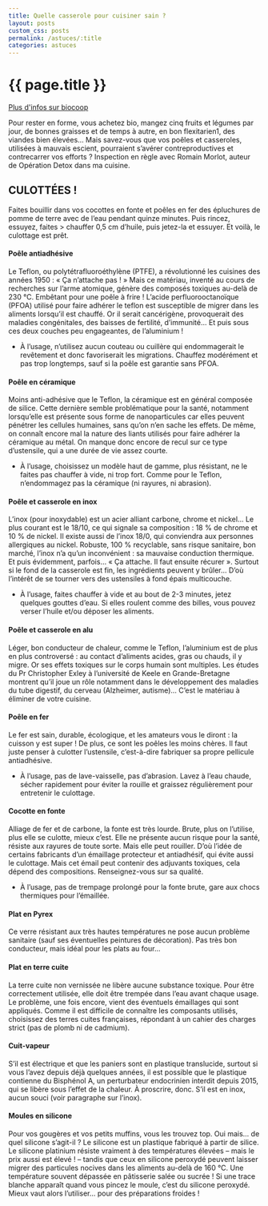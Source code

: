 ```yaml
---
title: Quelle casserole pour cuisiner sain ?
layout: posts
custom_css: posts
permalink: /astuces/:title
categories: astuces
---
```


# {{ page.title }}

[Plus d'infos sur biocoop](https://www.biocoop.fr/actualites-bio/Quelle-casserole-pour-cuisiner-sain)

Pour rester en forme, vous achetez bio, mangez cinq fruits et légumes par jour, de bonnes graisses et de temps à autre, en bon flexitarien1, des viandes bien élevées… Mais savez-vous que vos poêles et casseroles, utilisées à mauvais escient, pourraient s’avérer contreproductives et contrecarrer vos efforts ? Inspection en règle avec Romain Morlot, auteur de Opération Detox dans ma cuisine.

## CULOTTÉES !
Faites bouillir dans vos cocottes en fonte et poêles en fer des épluchures de pomme de terre avec de l’eau pendant quinze minutes. Puis rincez, essuyez, faites > chauffer 0,5 cm d’huile, puis jetez-la et essuyer. Et voilà, le culottage est prêt.

#### Poêle antiadhésive

Le Teflon, ou polytétrafluoroéthylène (PTFE), a révolutionné les cuisines des années 1950 : « Ça n’attache pas ! » Mais ce matériau, inventé au cours de recherches sur l’arme atomique, génère des composés toxiques au-delà de 230 °C. Embêtant pour une poêle à frire ! L’acide perfluorooctanoïque (PFOA) utilisé pour faire adhérer le teflon est susceptible de migrer dans les aliments lorsqu’il est chauffé. Or il serait cancérigène, provoquerait des maladies congénitales, des baisses de fertilité, d’immunité... Et puis sous ces deux couches peu engageantes, de l’aluminium !
- À l’usage, n’utilisez aucun couteau ou cuillère qui endommagerait le revêtement et donc favoriserait les migrations. Chauffez modérément et pas trop longtemps, sauf si la poêle est garantie sans PFOA.

#### Poêle en céramique

Moins anti-adhésive que le Teflon, la céramique est en général composée de silice. Cette dernière semble problématique pour la santé, notamment lorsqu’elle est présente sous forme de nanoparticules car elles peuvent pénétrer les cellules humaines, sans qu’on n’en sache les effets. De même, on connaît encore mal la nature des liants utilisés pour faire adhérer la céramique au métal. On manque donc encore de recul sur ce type d’ustensile, qui a une durée de vie assez courte.
- À l’usage, choisissez un modèle haut de gamme, plus résistant, ne le faites pas chauffer à vide, ni trop fort. Comme pour le Teflon, n’endommagez pas la céramique (ni rayures, ni abrasion).

#### Poêle et casserole en inox

L’inox (pour inoxydable) est un acier alliant carbone, chrome et nickel... Le plus courant est le 18/10, ce qui signale sa composition : 18 % de chrome et 10 % de nickel. Il existe aussi de l’inox 18/0, qui conviendra aux personnes allergiques au nickel. Robuste, 100 % recyclable, sans risque sanitaire, bon marché, l’inox n’a qu’un inconvénient : sa mauvaise conduction thermique. Et puis évidemment, parfois… « Ça attache. Il faut ensuite récurer ». Surtout si le fond de la casserole est fin, les ingrédients peuvent y brûler... D’où l’intérêt de se tourner vers des ustensiles à fond épais multicouche.
- À l’usage, faites chauffer à vide et au bout de 2-3 minutes, jetez quelques gouttes d’eau. Si elles roulent comme des billes, vous pouvez verser l’huile et/ou déposer les aliments.

#### Poêle et casserole en alu

Léger, bon conducteur de chaleur, comme le Teflon, l’aluminium est de plus en plus controversé : au contact d’aliments acides, gras ou chauds, il y migre. Or ses effets toxiques sur le corps humain sont multiples. Les études du Pr Christopher Exley à l’université de Keele en Grande-Bretagne montrent qu’il joue un rôle notamment dans le développement des maladies du tube digestif, du cerveau (Alzheimer, autisme)... C’est le matériau à éliminer de votre cuisine.

#### Poêle en fer

Le fer est sain, durable, écologique, et les amateurs vous le diront : la cuisson y est super ! De plus, ce sont les poêles les moins chères. Il faut juste penser à culotter l’ustensile, c’est-à-dire fabriquer sa propre pellicule antiadhésive.
- À l’usage, pas de lave-vaisselle, pas d’abrasion. Lavez à l’eau chaude, sécher rapidement pour éviter la rouille et graissez régulièrement pour entretenir le culottage.

#### Cocotte en fonte

Alliage de fer et de carbone, la fonte est très lourde. Brute, plus on l’utilise, plus elle se culotte, mieux c’est. Elle ne présente aucun risque pour la santé, résiste aux rayures de toute sorte. Mais elle peut rouiller. D’où l’idée de certains fabricants d’un émaillage protecteur et antiadhésif, qui évite aussi le culottage. Mais cet émail peut contenir des adjuvants toxiques, cela dépend des compositions. Renseignez-vous sur sa qualité.
- À l’usage, pas de trempage prolongé pour la fonte brute, gare aux chocs thermiques pour l’émaillée.

#### Plat en Pyrex

Ce verre résistant aux très hautes températures ne pose aucun problème sanitaire (sauf ses éventuelles peintures de décoration). Pas très bon conducteur, mais idéal pour les plats au four...

#### Plat en terre cuite

La terre cuite non vernissée ne libère aucune substance toxique. Pour être correctement utilisée, elle doit être trempée dans l’eau avant chaque usage. Le problème, une fois encore, vient des éventuels émaillages qui sont appliqués. Comme il est difficile de connaître les composants utilisés, choisissez des terres cuites françaises, répondant à un cahier des charges strict (pas de plomb ni de cadmium).

#### Cuit-vapeur

S’il est électrique et que les paniers sont en plastique translucide, surtout si vous l’avez depuis déjà quelques années, il est possible que le plastique contienne du Bisphénol A, un perturbateur endocrinien interdit depuis 2015, qui se libère sous l’effet de la chaleur. À proscrire, donc. S’il est en inox, aucun souci (voir paragraphe sur l’inox).

#### Moules en silicone
 
Pour vos gougères et vos petits muffins, vous les trouvez top. Oui mais... de quel silicone s’agit-il ? Le silicone est un plastique fabriqué à partir de silice. Le silicone platinium résiste vraiment à des températures élevées – mais le prix aussi est élevé ! – tandis que ceux en silicone peroxydé peuvent laisser migrer des particules nocives dans les aliments au-delà de 160 °C. Une température souvent dépassée en pâtisserie salée ou sucrée ! Si une trace blanche apparaît quand vous pincez le moule, c’est du silicone peroxydé. Mieux vaut alors l’utiliser... pour des préparations froides !